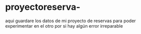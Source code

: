 # proyectoreserva-
aqui guardare los datos de mi proyecto de reservas para poder experimentar en el otro por si hay algún error irreparable 
